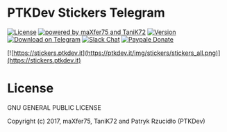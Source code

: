 # PTKDev Stickers Telegram
[![License](https://img.shields.io/badge/license-GLPv3-brightgreen.svg)]()
[![powered by maXfer75 and TaniK72](https://img.shields.io/badge/powered%20by-%40maXfer%20and%20%40TaniK72-46aef7.svg)](https://github.com/ptkdev/stickers-telegram/blob/master/AUTHORS.md)
[![Version](https://img.shields.io/badge/version-v1.2-lightgrey.svg)]()
[![Download on Telegram](https://img.shields.io/badge/download%20on-Telegram-blue.svg)](https://stickers.ptkdev.it)
[![Slack Chat](https://img.shields.io/badge/chat%20on-Slack-orange.svg)](https://slack.ptkdev.io)
[![Paypale Donate](https://img.shields.io/badge/donate-PayPal-red.svg)](https://paypal.me/ptkdev)

[![https://stickers.ptkdev.it](https://ptkdev.it/img/stickers/stickers_all.png)](https://stickers.ptkdev.it)

# License

GNU GENERAL PUBLIC LICENSE

Copyright (c) 2017, maXfer75, TaniK72 and Patryk Rzucidło (PTKDev)
